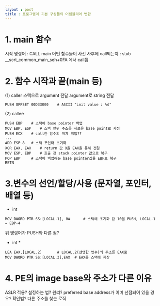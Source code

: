 ```yaml
---
layout : post
title : 프로그램이 기본 구성들의 어셈블리어 변환
---
```



# 1. main 함수
시작 명령어 : CALL main 
어떤 함수들이 사전 사후에 call되는지 : stub
__scrt_common_main_seh+0FA 에서 call됨

# 2. 함수 시작과 끝(main 등)
(1) caller
스택으로 argument 전달 
argument로 string 전달 
```assembly
PUSH OFFSET 00D33000	# ASCII "init value : %d"
```
(2) callee
```assembly
PUSH EBP	# 스택에 base pointer 백업
MOV EBP, ESP	# 스택 맨위 주소를 새로운 base point로 지정
PUSH ECX	# call한 함수의 위치 백업??
...
ADD ESP 8 	# 스택 포인터 초기화
XOR EAX, EAX 	# return 값 0을 EAX을 통해 전달
MOV ESP, EBP 	# 호출 전 stack pointer 값으로 복구
POP EBP 	# 스택에 백업해둔 base pointer값을 EBP로 복구
RETN
```

# 3.변수의 선언/할당/사용 (문자열, 포인터, 배열 등)
- int
```assembly
MOV DWORD PTR SS:[LOCAL.1], 0A 		# 스택에 초기화 값 10을 PUSH, LOCAL.1 = EBP-4
```
위 명령어가 PUSH와 다른 점?
- int * 
```assembly
LEA EAX,[LOCAL.2]		# LOCAL.2(선언한 변수)의 주소를 EAX로 
MOV DWORD PTR SS:[LOCAL.3],EAX  # EAX를 스택에 저장
```

# 4. PE의 image base와 주소가 다른 이유
ASLR 적용? 설정하는 법? 원리?
preferred base address가 이미 선점되어 있을 경우? 확인법? 다른 주소를 찾는 로직
